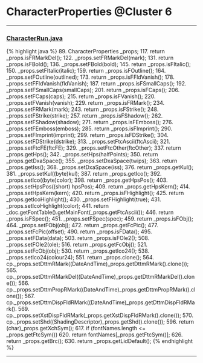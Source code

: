 # CharacterProperties @Cluster 6

***

### [CharacterRun.java](https://searchcode.com/codesearch/view/97384484/)
{% highlight java %}
89. CharacterProperties _props;
117.   return _props.isFRMarkDel();
122.   _props.setFRMarkDel(mark);
131.   return _props.isFBold();
136.   _props.setFBold(bold);
145.   return _props.isFItalic();
150.   _props.setFItalic(italic);
159.   return _props.isFOutline();
164.   _props.setFOutline(outlined);
173.   return _props.isFFldVanish();
178.   _props.setFFldVanish(fldVanish);
187.   return _props.isFSmallCaps();
192.   _props.setFSmallCaps(smallCaps);
201.   return _props.isFCaps();
206.   _props.setFCaps(caps);
215.   return _props.isFVanish();
220.   _props.setFVanish(vanish);
229.   return _props.isFRMark();
234.   _props.setFRMark(mark);
243.   return _props.isFStrike();
248.   _props.setFStrike(strike);
257.   return _props.isFShadow();
262.   _props.setFShadow(shadow);
271.   return _props.isFEmboss();
276.   _props.setFEmboss(emboss);
285.   return _props.isFImprint();
290.   _props.setFImprint(imprint);
299.   return _props.isFDStrike();
304.   _props.setFDStrike(dstrike);
313.   _props.setFtcAscii(ftcAscii);
321.   _props.setFtcFE(ftcFE);
329.   _props.setFtcOther(ftcOther);
337.   return _props.getHps();
342.   _props.setHps(halfPoints);
350.   return _props.getDxaSpace();
355.   _props.setDxaSpace(twips);
363.   return _props.getIss();
368.   _props.setDxaSpace(iss);
376.   return _props.getKul();
381.   _props.setKul((byte)kul);
387.   return _props.getIco();
392.   _props.setIco((byte)color);
398.   return _props.getHpsPos();
403.   _props.setHpsPos((short) hpsPos);
409.   return _props.getHpsKern();
414.   _props.setHpsKern(kern);
420.   return _props.isFHighlight();
425.     return _props.getIcoHighlight();
430.   _props.setFHighlight(true);
431.   _props.setIcoHighlight(color);
441.   return _doc.getFontTable().getMainFont(_props.getFtcAscii());
446.   return _props.isFSpec();
451.   _props.setFSpec(spec);
459.   return _props.isFObj();
464.   _props.setFObj(obj);
472.   return _props.getFcPic();
477.   _props.setFcPic(offset);
490.   return _props.isFData();
495.   _props.setFData(data);
503.   return _props.isFOle2();
508.   _props.setFOle2(ole);
516.   return _props.getFcObj();
521.   _props.setFcObj(obj);
530.   return _props.getIco24();
538.   _props.setIco24(colour24);
551.       return _props.clone();
564.   cp._props.setDttmRMark((DateAndTime)_props.getDttmRMark().clone());
565.   cp._props.setDttmRMarkDel((DateAndTime)_props.getDttmRMarkDel().clone());
566.   cp._props.setDttmPropRMark((DateAndTime)_props.getDttmPropRMark().clone());
567.   cp._props.setDttmDispFldRMark((DateAndTime)_props.getDttmDispFldRMark().
569.   cp._props.setXstDispFldRMark(_props.getXstDispFldRMark().clone());
570.   cp._props.setShd((ShadingDescriptor)_props.getShd().clone());
596.     return (char)_props.getXchSym();
617.     if (fontNames.length <= _props.getFtcSym())
620.     return fontNames[_props.getFtcSym()];
626.   return _props.getBrc();
630.     return _props.getLidDefault();
{% endhighlight %}

***


